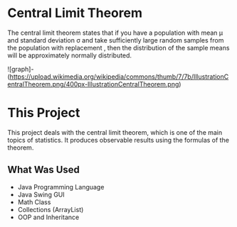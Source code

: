 # Central Limit Theorem

The central limit theorem states that if you have a population with mean μ and standard deviation σ and take sufficiently large random samples from the population with replacement , then the distribution of the sample means will be approximately normally distributed.

![graph]-(https://upload.wikimedia.org/wikipedia/commons/thumb/7/7b/IllustrationCentralTheorem.png/400px-IllustrationCentralTheorem.png)

# This Project

This project deals with the central limit theorem, which is one of the main topics of statistics. It produces observable results using the formulas of the theorem.

## What Was Used
- Java Programming Language
- Java Swing GUI
- Math Class
- Collections (ArrayList)
- OOP and Inheritance

